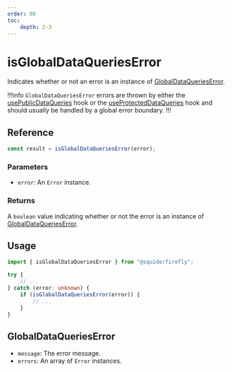 ```yaml
---
order: 80
toc:
    depth: 2-3
---
```


# isGlobalDataQueriesError

Indicates whether or not an error is an instance of [GlobalDataQueriesError](#globaldataquerieserror).

!!!info
`GlobalDataQueriesError` errors are thrown by either the [usePublicDataQueries](./usePublicDataQueries.md) hook or the [useProtectedDataQueries](./useProtectedDataQueries.md) hook and should usually be handled by a global error boundary.
!!!

## Reference

```ts
const result = isGlobalDataQueriesError(error);
```

### Parameters

- `error`: An `Error` instance.

### Returns

A `boolean` value indicating whether or not the error is an instance of [GlobalDataQueriesError](#globaldataquerieserror).

## Usage

```ts
import { isGlobalDataQueriesError } from "@squide/firefly";

try {
    // ...
} catch (error: unknown) {
    if (isGlobalDataQueriesError(error)) {
        // ...
    }
}
```

## GlobalDataQueriesError

- `message`: The error message.
- `errors`: An array of `Error` instances.
